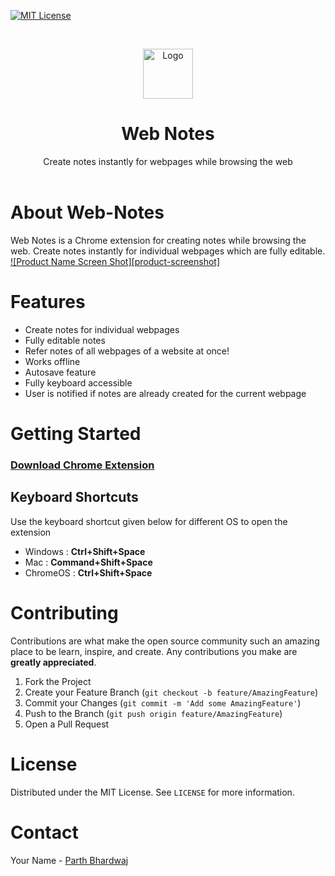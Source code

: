[![MIT License][license-shield]][license-url]



<!-- PROJECT LOGO -->
<br />
<p align="center">
  <a href="https://github.com/othneildrew/Best-README-Template">
    <img src="images/logo.png" alt="Logo" width="80" height="80">
  </a>

  <h1 align="center">Web Notes</h1>

  <p align="center">
   Create notes instantly for webpages while browsing the web
    <br />
    <br />
    
  </p>
</p>


<!-- ABOUT THE PROJECT -->
# About Web-Notes


Web Notes is a Chrome extension for creating notes while browsing the web. Create notes instantly for individual webpages which are fully editable.  
[![Product Name Screen Shot][product-screenshot]](https://example.com)


# Features
<ul>
<li>Create notes for individual webpages</li>
  <li>Fully editable notes</li>
  <li>Refer notes of all webpages of a website at once!</li>
  <li>Works offline</li>
  <li>Autosave feature</li>
  <li>Fully keyboard accessible</li>
  <li>User is notified if notes are already created for the current webpage</li>
  
</ul>

<!-- GETTING STARTED -->
# Getting Started
  ### [Download Chrome Extension](https://twitter.com/parth_codes)
  ### <h2>Keyboard Shortcuts</h2>
  <p>Use the keyboard shortcut given below for different OS to open the extension<p>
  <ul>
    <li>Windows : <b>Ctrl+Shift+Space</b></li>
    <li>Mac : <b>Command+Shift+Space</b></li>
    <li>ChromeOS : <b>Ctrl+Shift+Space</b></li>
</ul>

# Contributing

Contributions are what make the open source community such an amazing place to be learn, inspire, and create. Any contributions you make are **greatly appreciated**.

1. Fork the Project
2. Create your Feature Branch (`git checkout -b feature/AmazingFeature`)
3. Commit your Changes (`git commit -m 'Add some AmazingFeature'`)
4. Push to the Branch (`git push origin feature/AmazingFeature`)
5. Open a Pull Request



<!-- LICENSE -->
# License

Distributed under the MIT License. See `LICENSE` for more information.



<!-- CONTACT -->
# Contact

Your Name - [Parth Bhardwaj](https://twitter.com/parth_codes) 

[license-shield]: https://img.shields.io/github/license/othneildrew/Best-README-Template.svg?style=for-the-badge
[license-url]: https://github.com/othneildrew/Best-README-Template/blob/master/LICENSE.txt
